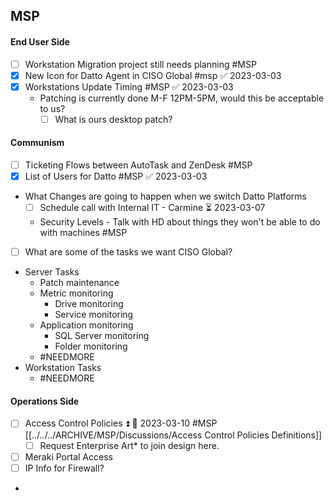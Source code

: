 ## MSP


#### End User Side
- [ ] Workstation Migration project still needs planning #MSP 
- [x] New Icon for Datto Agent in CISO Global #msp ✅ 2023-03-03
- [x] Workstations Update Timing #MSP ✅ 2023-03-03
	- Patching is currently done M-F 12PM-5PM, would this be acceptable to us?
		- [ ] What is ours desktop patch?

#### Communism 
- [ ] Ticketing Flows between AutoTask and ZenDesk #MSP
- [x] List of Users for Datto #MSP ✅ 2023-03-03
- What Changes are going to happen when we switch Datto Platforms
	- [ ] Schedule call with Internal IT - Carmine ⏳ 2023-03-07
	- Security Levels - Talk with HD about things they won't be able to do with machines #MSP

- [ ] What are some of the tasks we want CISO Global?
* Server Tasks
	* Patch maintenance
	* Metric monitoring
		* Drive monitoring
		* Service monitoring
	* Application monitoring
		* SQL Server monitoring
		* Folder monitoring
	* #NEEDMORE 
* Workstation Tasks
	* #NEEDMORE 
#### Operations Side
- [ ] Access Control Policies ⏫ 📅 2023-03-10 #MSP [[../../../ARCHIVE/MSP/Discussions/Access Control Policies Definitions]]
	- [ ] Request Enterprise Art* to join design here.
- [ ] Meraki Portal Access
- [ ] IP Info for Firewall?
- 